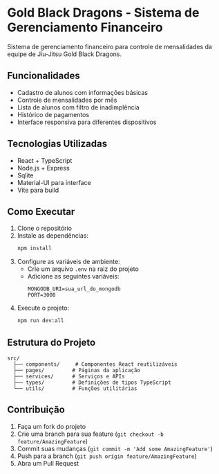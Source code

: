 # Gold Black Dragons - Sistema de Gerenciamento Financeiro

Sistema de gerenciamento financeiro para controle de mensalidades da equipe de Jiu-Jitsu Gold Black Dragons.

## Funcionalidades

- Cadastro de alunos com informações básicas
- Controle de mensalidades por mês
- Lista de alunos com filtro de inadimplência
- Histórico de pagamentos
- Interface responsiva para diferentes dispositivos

## Tecnologias Utilizadas

- React + TypeScript
- Node.js + Express
- Sqlite
- Material-UI para interface
- Vite para build

## Como Executar

1. Clone o repositório
2. Instale as dependências:
   ```bash
   npm install
   ```
3. Configure as variáveis de ambiente:
   - Crie um arquivo `.env` na raiz do projeto
   - Adicione as seguintes variáveis:
     ```
     MONGODB_URI=sua_url_do_mongodb
     PORT=3000
     ```
4. Execute o projeto:
   ```bash
   npm run dev:all
   ```

## Estrutura do Projeto

```
src/
  ├── components/     # Componentes React reutilizáveis
  ├── pages/         # Páginas da aplicação
  ├── services/      # Serviços e APIs
  ├── types/         # Definições de tipos TypeScript
  └── utils/         # Funções utilitárias
```

## Contribuição

1. Faça um fork do projeto
2. Crie uma branch para sua feature (`git checkout -b feature/AmazingFeature`)
3. Commit suas mudanças (`git commit -m 'Add some AmazingFeature'`)
4. Push para a branch (`git push origin feature/AmazingFeature`)
5. Abra um Pull Request
